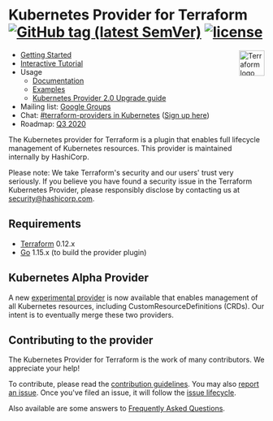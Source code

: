 
# Kubernetes Provider for Terraform [![GitHub tag (latest SemVer)](https://img.shields.io/github/v/tag/hashicorp/terraform-provider-kubernetes?label=release)](https://github.com/hashicorp/terraform-provider-kubernetes/releases) [![license](https://img.shields.io/github/license/hashicorp/terraform-provider-kubernetes.svg)]()

<a href="https://terraform.io">
    <img src="https://cdn.rawgit.com/hashicorp/terraform-website/master/content/source/assets/images/logo-hashicorp.svg" alt="Terraform logo" title="Terrafpr," align="right" height="50" />
</a>

- [Getting Started](https://registry.terraform.io/providers/hashicorp/kubernetes/latest/docs/guides/getting-started)
- [Interactive Tutorial](https://learn.hashicorp.com/tutorials/terraform/kubernetes-provider?in=terraform/kubernetes)
- Usage
  - [Documentation](https://registry.terraform.io/providers/hashicorp/kubernetes/latest/docs)
  - [Examples](https://github.com/hashicorp/terraform-provider-kubernetes/tree/master/_examples)
  - [Kubernetes Provider 2.0 Upgrade guide](https://registry.terraform.io/providers/hashicorp/kubernetes/latest/docs/guides/v2-upgrade-guide)
- Mailing list: [Google Groups](http://groups.google.com/group/terraform-tool)
- Chat: [#terraform-providers in Kubernetes](https://kubernetes.slack.com/messages/CJY6ATQH4) ([Sign up here](http://slack.k8s.io/))
- Roadmap: [Q3 2020](_about/ROADMAP.md)

The Kubernetes provider for Terraform is a plugin that enables full lifecycle management of Kubernetes resources. This provider is maintained internally by HashiCorp.

Please note: We take Terraform's security and our users' trust very seriously. If you believe you have found a security issue in the Terraform Kubernetes Provider, please responsibly disclose by contacting us at security@hashicorp.com.


## Requirements

-	[Terraform](https://www.terraform.io/downloads.html) 0.12.x
-	[Go](https://golang.org/doc/install) 1.15.x (to build the provider plugin)


## Kubernetes Alpha Provider

A new [experimental provider](https://registry.terraform.io/providers/hashicorp/kubernetes-alpha/latest) is now available that enables management of all Kubernetes resources, including CustomResourceDefinitions (CRDs). Our intent is to eventually merge these two providers.


## Contributing to the provider

The Kubernetes Provider for Terraform is the work of many contributors. We appreciate your help!

To contribute, please read the [contribution guidelines](_about/CONTRIBUTING.md). You may also [report an issue](https://github.com/hashicorp/terraform-provider-kubernetes/issues/new/choose). Once you've filed an issue, it will follow the [issue lifecycle](_about/ISSUES.md).

Also available are some answers to [Frequently Asked Questions](_about/FAQ.md).

